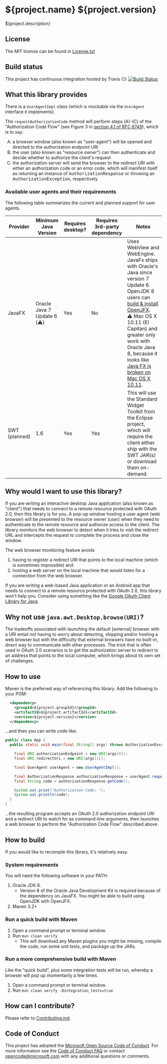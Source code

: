 ${project.name} ${project.version}
==================================
${project.description}


License
-------
The MIT license can be found in [License.txt](License.txt)


Build status
------------
This project has continuous integration hosted by Travis CI:
[![Build Status](https://travis-ci.org/Microsoft/oauth2-useragent.svg?branch=master)](https://travis-ci.org/Microsoft/oauth2-useragent)


What this library provides
--------------------------
There is a `UserAgentImpl` class (which is mockable via the `UserAgent` interface it implements).

The `requestAuthorizationCode` method will perform steps (A)-(C) of the "Authorization Code Flow" (see Figure 3 in [section 4.1 of RFC 6749](http://tools.ietf.org/html/rfc6749#section-4.1)), which is to say:
<ol type="A">
  <li>a browser window (also known as "user-agent") will be opened and directed to the authorization endpoint URI</li>
  <li>the user (also known as "resource owner") can then authenticate and decide whether to authorize the client's request</li>
  <li>the authorization server will send the browser to the redirect URI with either an authorization code or an error code, which will manifest itself as returning an instance of <tt>AuthorizationResponse</tt> or throwing an <tt>AuthorizationException</tt>, respectively</li>
</ol>

### Available user agents and their requirements
The following table summarizes the current and planned support for user agents.

| Provider | Minimum Java Version | Requires desktop? | Requires 3rd-party dependency | Notes |
|--------------------------|------------------------|-------------------|-------------------------------|------------------------------------------------------------------------------------------------------------------------------------------------------------------------------------------------------------------------------------------------------------------------------|
| JavaFX | Oracle Java 7 Update 6 (:warning:) | Yes | No | Uses WebView and WebEngine.  JavaFx ships with Oracle's Java since version 7 Update 6.  OpenJDK 8 users can [build & install OpenJFX](https://wiki.openjdk.java.net/display/OpenJFX/Building+OpenJFX). <br />:warning: Mac OS X 10.11 (El Capitan) and greater only work with Oracle Java 8, because it looks like [Java FX is broken on Mac OS X 10.11](http://bugs.java.com/bugdatabase/view_bug.do?bug_id=8143907). |
| SWT (planned) | 1.6 | Yes | Yes | This will use the Standard Widget Toolkit from the Eclipse project, which will require the client either ship with the SWT JAR(s) or download them on-demand. |


Why would I want to use this library?
-------------------------------------
If you are writing an interactive desktop Java application (also known as "client") that needs to connect to a remote resource protected with OAuth 2.0, then this library is for you.  A pop-up window hosting a user agent (web browser) will be presented to the resource owner (user) when they need to authenticate to the remote resource and authorize access to the client.  The library monitors the web browser to detect when it tries to visit the redirect URL and intercepts the request to complete the process and close the window.

The web browser monitoring feature avoids
1. having to register a redirect URI that points to the local machine (which is sometimes impossible) and
2. hosting a web server on the local machine that would listen for a connection from the web browser.

If you are writing a web-based Java application or an Android app that needs to connect to a remote resource protected with OAuth 2.0, this library won't help you.  Consider using something like the [Google OAuth Client Library for Java](https://github.com/google/google-oauth-java-client).


Why not use `java.awt.Desktop.browse(URI)`?
-------------------------------------------
The tradeoffs associated with launching the default [external] browser with a URI entail not having to worry about detecting, shipping and/or hosting a web browser but with the difficulty that external browsers have no built-in, direct way to communicate with other processes.  The trick that is often used in OAuth 2.0 scenarios is to get the authorization server to redirect to an address that points to the local computer, which brings about its own set of challenges.


How to use
----------
Maven is the preferred way of referencing this library.  Add the following to your POM:

```xml
  <dependency>
    <groupId>${project.groupId}</groupId>
    <artifactId>${project.artifactId}</artifactId>
    <version>${project.version}</version>
  </dependency>
```

...and then you can write code like:

```java
public class App {
  public static void main(final String[] args) throws AuthorizationException, URISyntaxException {

    final URI authorizationEndpoint = new URI(args[0]);
    final URI redirectUri = new URI(args[1]);

    final UserAgent userAgent = new UserAgentImpl();

    final AuthorizationResponse authorizationResponse = userAgent.requestAuthorizationCode(authorizationEndpoint, redirectUri);
    final String code = authorizationResponse.getCode();

    System.out.print("Authorization Code: ");
    System.out.println(code);
  }
}
```

...the resulting program accepts an OAuth 2.0 authorization endpoint URI and a redirect URI to watch for as command-line arguments, then launches a web browser to perform the "Authorization Code Flow" described above.


How to build
------------
If you would like to recompile this library, it's relatively easy.

### System requirements
You will need the following software in your PATH:

1. Oracle JDK 8.
    * Version 8 of the Oracle Java Development Kit is required because of the dependency on JavaFX.  You *might* be able to build using OpenJDK with OpenJFX.
2. Maven 3.2+

### Run a quick build with Maven

1. Open a command prompt or terminal window.
2. Run `mvn clean verify`
    * This will download any Maven plugins you might be missing, compile the code, run some unit tests, and package up the JARs.

### Run a more comprehensive build with Maven
Like the "quick build", plus some integration tests will be run, whereby a browser will pop up momentarily a few times.

1. Open a command prompt or terminal window.
2. Run `mvn clean verify -Dintegration_tests=true`


How can I contribute?
---------------------
Please refer to [Contributing.md](Contributing.md).


Code of Conduct
---------------
This project has adopted the [Microsoft Open Source Code of Conduct](https://opensource.microsoft.com/codeofconduct/). For more information see the [Code of Conduct FAQ](https://opensource.microsoft.com/codeofconduct/faq/) or contact [opencode@microsoft.com](mailto:opencode@microsoft.com) with any additional questions or comments.
